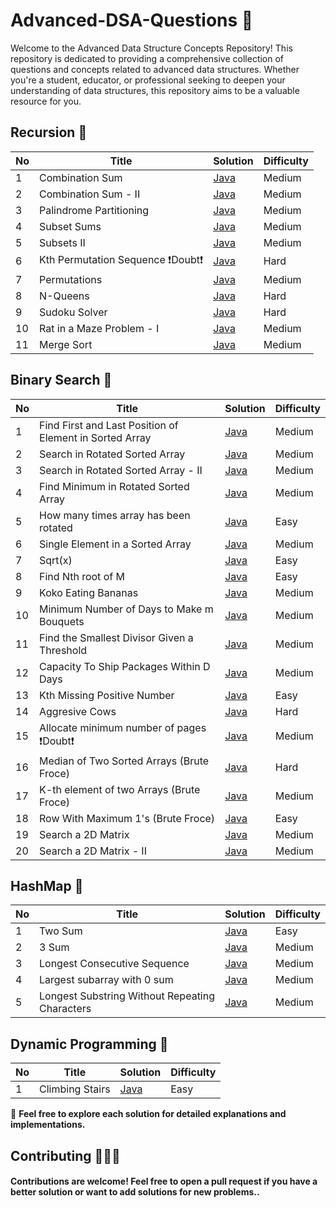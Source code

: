 # Advanced-DSA-Questions 🚀
Welcome to the Advanced Data Structure Concepts Repository! This repository is dedicated to providing a comprehensive collection of questions and concepts related to advanced data structures. Whether you're a student, educator, or professional seeking to deepen your understanding of data structures, this repository aims to be a valuable resource for you.






 ##  **Recursion 🙂**

| No   | Title                                    | Solution                                                      | Difficulty |
| --- | ---------------------------------------- | ------------------------------------------------------------- | ---------- |
| 1   | Combination Sum             | [Java](https://github.com/debapriyo007/Recursion-STVR/blob/main/0039-combination-sum/0039-combination-sum.java)          | Medium       |  
| 2   | Combination Sum - II            | [Java](https://github.com/debapriyo007/Recursion-STVR/blob/main/0040-combination-sum-ii/0040-combination-sum-ii.java)          | Medium       | 
| 3   | Palindrome Partitioning            | [Java](https://github.com/debapriyo007/Recursion-STVR/blob/main/0131-palindrome-partitioning/0131-palindrome-partitioning.java)   | Medium       | 
| 4   | Subset Sums | [Java](https://github.com/debapriyo007/Recursion-STVR/blob/main/Medium/Subset%20Sums/subset-sums.java)                          | Medium       | 
| 5   | Subsets II | [Java](https://github.com/debapriyo007/Recursion-STVR/blob/main/0090-subsets-ii/0090-subsets-ii.java)                          | Medium       | 
| 6   | Kth Permutation Sequence  ❗️Doubt❗️ | [Java](https://github.com/debapriyo007/Recursion-STVR/blob/main/0060-permutation-sequence/0060-permutation-sequence.java)                          | Hard       | 
| 7   |  Permutations  | [Java](https://github.com/debapriyo007/Recursion-STVR/blob/main/0046-permutations/0046-permutations.java)                          |   Medium     | 
| 8   |  N-Queens  | [Java](https://github.com/debapriyo007/Recursion-STVR/blob/main/0051-n-queens/0051-n-queens.java)                          |   Hard     | 
| 9   |  Sudoku Solver  | [Java](https://github.com/debapriyo007/Recursion-STVR/blob/main/0037-sudoku-solver/0037-sudoku-solver.java)                          |   Hard     | 
| 10   |  Rat in a Maze Problem - I  | [Java](https://github.com/debapriyo007/Recursion-STVR/blob/main/Medium/Rat%20in%20a%20Maze%20Problem%20-%20I/rat-in-a-maze-problem-i.java)      |   Medium     | 
| 11   |  Merge Sort | [Java](https://github.com/debapriyo007/Recursion-STVR/blob/main/0912-sort-an-array/0912-sort-an-array.java)      |   Medium     | 



##  **Binary Search 🙂**

| No   | Title                                    | Solution                                                      | Difficulty |
| --- | ---------------------------------------- | ------------------------------------------------------------- | ---------- |
| 1   | Find First and Last Position of Element in Sorted Array| [Java](https://github.com/debapriyo007/Advanced-DSA-STVR/blob/main/0034-find-first-and-last-position-of-element-in-sorted-array/0034-find-first-and-last-position-of-element-in-sorted-array.java)          | Medium |  
| 2   | Search in Rotated Sorted Array| [Java](https://github.com/debapriyo007/Advanced-DSA-STVR/blob/main/0033-search-in-rotated-sorted-array/0033-search-in-rotated-sorted-array.java)          | Medium |  
| 3   | Search in Rotated Sorted Array - II| [Java](https://github.com/debapriyo007/Advanced-DSA-STVR/blob/main/0081-search-in-rotated-sorted-array-ii/0081-search-in-rotated-sorted-array-ii.java)          | Medium |  
| 4   | Find Minimum in Rotated Sorted Array| [Java](https://github.com/debapriyo007/Advanced-DSA-STVR/blob/main/0153-find-minimum-in-rotated-sorted-array/0153-find-minimum-in-rotated-sorted-array.java)          | Medium | 
| 5   | How many times array has been rotated| [Java](https://github.com/debapriyo007/Advanced-DSA-STVR/blob/main/Easy/Rotation/rotation.java)          | Easy | 
| 6   | Single Element in a Sorted Array| [Java](https://github.com/debapriyo007/Advanced-DSA-STVR/blob/main/0540-single-element-in-a-sorted-array/0540-single-element-in-a-sorted-array.java)          | Medium | 
| 7   | Sqrt(x)| [Java](https://github.com/debapriyo007/Advanced-DSA-STVR/blob/main/0069-sqrtx/0069-sqrtx.java)          | Easy | 
| 8   | Find Nth root of M| [Java](https://github.com/debapriyo007/Advanced-DSA-STVR/blob/main/Easy/Find%20Nth%20root%20of%20M/find-nth-root-of-m.java)          | Easy | 
| 9   | Koko Eating Bananas | [Java](https://github.com/debapriyo007/Advanced-DSA-STVR/blob/main/0875-koko-eating-bananas/0875-koko-eating-bananas.java)          |Medium | 
| 10   | Minimum Number of Days to Make m Bouquets | [Java](https://github.com/debapriyo007/Advanced-DSA-STVR/blob/main/1482-minimum-number-of-days-to-make-m-bouquets/1482-minimum-number-of-days-to-make-m-bouquets.java)          |Medium | 
| 11   |Find the Smallest Divisor Given a Threshold | [Java](https://github.com/debapriyo007/Advanced-DSA-STVR/blob/main/1283-find-the-smallest-divisor-given-a-threshold/1283-find-the-smallest-divisor-given-a-threshold.java)          |Medium | 
| 12   | Capacity To Ship Packages Within D Days| [Java](https://github.com/debapriyo007/Advanced-DSA-STVR/blob/main/1011-capacity-to-ship-packages-within-d-days/1011-capacity-to-ship-packages-within-d-days.java)          |Medium | 
| 13   | Kth Missing Positive Number| [Java](https://github.com/debapriyo007/Advanced-DSA-STVR/blob/main/1539-kth-missing-positive-number/1539-kth-missing-positive-number.java)          |Easy| 
| 14   | Aggresive Cows| [Java](https://github.com/debapriyo007/Advanced-DSA-STVR/blob/main/Hard/Aggressive%20Cows/aggressive-cows.java)          |Hard| 
| 15  | Allocate minimum number of pages ❗️Doubt❗️| [Java](https://github.com/debapriyo007/Advanced-DSA-STVR/blob/main/Medium/Allocate%20minimum%20number%20of%20pages/allocate-minimum-number-of-pages.java)          |Medium| 
| 16  |  Median of Two Sorted Arrays (Brute Froce) | [Java](https://github.com/debapriyo007/Advanced-DSA-STVR/blob/main/0004-median-of-two-sorted-arrays/0004-median-of-two-sorted-arrays.java)          |Hard| 
| 17  |  K-th element of two Arrays (Brute Froce) | [Java](https://github.com/debapriyo007/Advanced-DSA-STVR/blob/main/Medium/K-th%20element%20of%20two%20Arrays/kth-element-of-two-arrays.java)          |Medium| 
| 18  |  Row With Maximum 1's (Brute Froce) | [Java](https://github.com/debapriyo007/Advanced-DSA-STVR/blob/main/2643-row-with-maximum-ones/2643-row-with-maximum-ones.java)          |Easy| 
| 19  |Search a 2D Matrix| [Java](https://github.com/debapriyo007/Advanced-DSA-STVR/blob/main/0074-search-a-2d-matrix/0074-search-a-2d-matrix.java)          |Medium| 
| 20  |Search a 2D Matrix - II | [Java](https://github.com/debapriyo007/Advanced-DSA-STVR/blob/main/0240-search-a-2d-matrix-ii/0240-search-a-2d-matrix-ii.java)          |Medium| 


##  **HashMap 🙂**

| No   | Title                                    | Solution                                                      | Difficulty |
| --- | ---------------------------------------- | ------------------------------------------------------------- | ---------- |
| 1   | Two Sum             | [Java](https://github.com/debapriyo007/Advanced-DSA-STVR/blob/main/0001-two-sum/0001-two-sum.java)          | Easy      |  
| 2   | 3 Sum | [Java](https://github.com/debapriyo007/Advanced-DSA-STVR/blob/main/0015-3sum/0015-3sum.java)    | Medium      | 
| 3   | Longest Consecutive Sequence | [Java](https://github.com/debapriyo007/Advanced-DSA-STVR/blob/main/0128-longest-consecutive-sequence/0128-longest-consecutive-sequence.java)          | Medium      | 
| 4   | Largest subarray with 0 sum | [Java](https://github.com/debapriyo007/Advanced-DSA-STVR/blob/main/Medium/Largest%20subarray%20with%200%20sum/largest-subarray-with-0-sum.java)    | Medium      | 
| 5   | Longest Substring Without Repeating Characters | [Java](https://github.com/debapriyo007/Advanced-DSA-STVR/blob/main/0003-longest-substring-without-repeating-characters/0003-longest-substring-without-repeating-characters.java)    | Medium      | 



##  **Dynamic Programming 🙂**

| No   | Title                                    | Solution                                                      | Difficulty |
| --- | ---------------------------------------- | ------------------------------------------------------------- | ---------- |
| 1   |  Climbing Stairs   | [Java](https://github.com/debapriyo007/Advanced-DSA-Questions/blob/main/0070-climbing-stairs/0070-climbing-stairs.java)          | Easy      |  





🙌 **Feel free to explore each solution for detailed explanations and implementations.**

## Contributing 🧑🏽‍💻
#### Contributions are welcome! Feel free to open a pull request if you have a better solution or want to add solutions for new problems.. 






